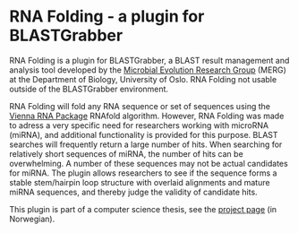 RNA Folding - a plugin for BLASTGrabber
=======================================

RNA Folding is a plugin for BLASTGrabber, a BLAST result management and analysis tool developed by the [Microbial Evolution Research Group](http://www.mn.uio.no/bio/english/research/groups/merg/) (MERG) at the Department of Biology, University of Oslo. RNA Folding not usable outside of the BLASTGrabber environment.

RNA Folding will fold any RNA sequence or set of sequences using the [Vienna RNA Package](http://www.tbi.univie.ac.at/~ivo/RNA/) RNAfold algorithm. However, RNA Folding was made to adress a very specific need for researchers working with microRNA (miRNA), and additional functionality is provided for this purpose. BLAST searches will frequently return a large number of hits. When searching for relatively short sequences of miRNA, the number of hits can be overwhelming. A number of these sequences may not be actual candidates for miRNA. The plugin allows researchers to see if the sequence forms a stable stem/hairpin loop structure with overlaid alignments and mature miRNA sequences, and thereby judge the validity of candidate hits.

This plugin is part of a computer science thesis, see the [project page](http://student.iu.hio.no/hovedprosjekter/2012/data/31/) (in Norwegian).